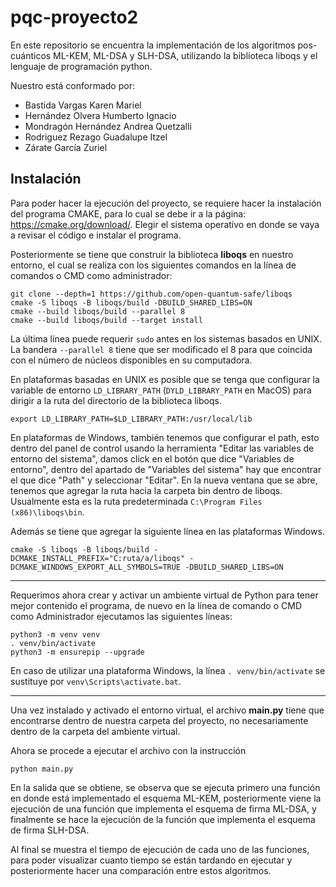 # pqc-proyecto2
En este repositorio se encuentra la implementación de los algoritmos pos-cuánticos ML-KEM, ML-DSA y SLH-DSA, utilizando la biblioteca liboqs y el lenguaje de programación python.

Nuestro está conformado por:
* Bastida Vargas Karen Mariel
* Hernández Olvera Humberto Ignacio
* Mondragón Hernández Andrea Quetzalli
* Rodriguez Rezago Guadalupe Itzel
* Zárate García Zuriel

## Instalación

Para poder hacer la ejecución del proyecto, se requiere hacer la instalación del programa CMAKE, para lo cual se debe ir a la página: https://cmake.org/download/. 
Elegir el sistema operativo en donde se vaya a revisar el código e instalar el programa.

Posteriormente se tiene que construir la biblioteca **liboqs** en nuestro entorno, el cual se realiza con los siguientes comandos en la línea de comandos o CMD como administrador:

```
git clone --depth=1 https://github.com/open-quantum-safe/liboqs
cmake -S liboqs -B liboqs/build -DBUILD_SHARED_LIBS=ON
cmake --build liboqs/build --parallel 8
cmake --build liboqs/build --target install
```
La última línea puede requerir ```sudo``` antes en los sistemas basados en UNIX. La bandera ```--parallel 8``` tiene que ser modificado el 8 para que coincida con el número de núcleos disponibles en su computadora.

En plataformas basadas en UNIX es posible que se tenga que configurar la variable de entorno ```LD_LIBRARY_PATH``` (```DYLD_LIBRARY_PATH``` en MacOS) para dirigir a la ruta del directorio de la biblioteca liboqs.

```
export LD_LIBRARY_PATH=$LD_LIBRARY_PATH:/usr/local/lib
```

En plataformas de Windows, también tenemos que configurar el path, esto dentro del panel de control usando la herramienta "Editar las variables de entorno del sistema", damos click en el botón que dice "Variables de entorno", dentro del apartado de "Variables del sistema" hay que encontrar el que dice "Path" y seleccionar "Editar". En la nueva ventana que se abre, tenemos que agregar la ruta hacia la carpeta bin dentro de liboqs. Usualmente esta es la ruta predeterminada ```C:\Program Files (x86)\liboqs\bin```.

Además se tiene que agregar la siguiente línea en las plataformas Windows.

```
cmake -S liboqs -B liboqs/build -DCMAKE_INSTALL_PREFIX="C:ruta/a/liboqs" -DCMAKE_WINDOWS_EXPORT_ALL_SYMBOLS=TRUE -DBUILD_SHARED_LIBS=ON
```

---

Requerimos ahora crear y activar un ambiente virtual de Python para tener mejor contenido el programa, de nuevo en la línea de comando o CMD como Administrador ejecutamos las siguientes líneas:

```
python3 -m venv venv
. venv/bin/activate
python3 -m ensurepip --upgrade
```

En caso de utilizar una plataforma Windows, la línea ```. venv/bin/activate``` se sustituye por ```venv\Scripts\activate.bat```.

---

Una vez instalado y activado el entorno virtual, el archivo **main.py** tiene que encontrarse dentro de nuestra carpeta del proyecto, no necesariamente dentro de la carpeta del ambiente virtual.

Ahora se procede a ejecutar el archivo con la instrucción

```python main.py```

En la salida que se obtiene, se observa que se ejecuta primero una función en donde está implementado el esquema ML-KEM, posteriormente viene la ejecución de una función que implementa el esquema de firma ML-DSA, y finalmente se hace la ejecución de la función que implementa el esquema de firma SLH-DSA.

Al final se muestra el tiempo de ejecución de cada uno de las funciones, para poder visualizar cuanto tiempo se están tardando en ejecutar y posteriormente hacer una comparación entre estos algoritmos.
